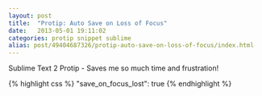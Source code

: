 ```yaml
---
layout: post
title:  "Protip: Auto Save on Loss of Focus"
date:   2013-05-01 19:11:02
categories: protip snippet sublime
alias: post/49404687326/protip-auto-save-on-loss-of-focus/index.html
---
```


Sublime Text 2 Protip - Saves me so much time and frustration!

{% highlight css %}
"save_on_focus_lost": true
{% endhighlight %}
